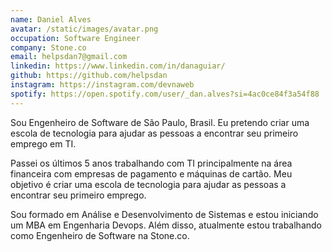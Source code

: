 ```yaml
---
name: Daniel Alves
avatar: /static/images/avatar.png
occupation: Software Engineer
company: Stone.co
email: helpsdan7@gmail.com
linkedin: https://www.linkedin.com/in/danaguiar/
github: https://github.com/helpsdan
instagram: https://instagram.com/devnaweb
spotify: https://open.spotify.com/user/_dan.alves?si=4ac0ce84f3a54f88
---
```


Sou Engenheiro de Software de São Paulo, Brasil. Eu pretendo criar uma escola de tecnologia para ajudar as pessoas a encontrar seu primeiro emprego em TI.

Passei os últimos 5 anos trabalhando com TI principalmente na área financeira com empresas de pagamento e máquinas de cartão. Meu objetivo é criar uma escola de tecnologia para ajudar as pessoas a encontrar seu primeiro emprego.

Sou formado em Análise e Desenvolvimento de Sistemas e estou iniciando um MBA em Engenharia Devops. Além disso, atualmente estou trabalhando como Engenheiro de Software na Stone.co.
